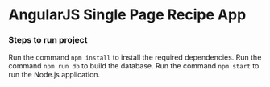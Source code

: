 # AngularJS Single Page Recipe App

### Steps to run project

Run the command `npm install` to install the required dependencies.
Run the command `npm run db` to build the database.
Run the command `npm start` to run the Node.js application.
